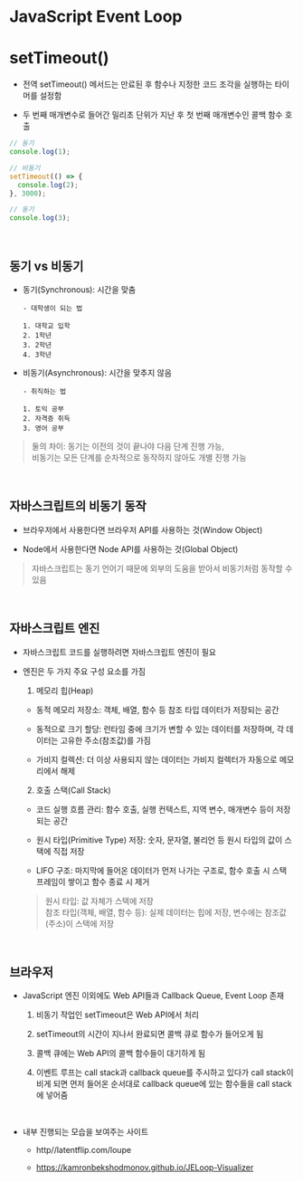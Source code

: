 # JavaScript Event Loop

# setTimeout()

- 전역 setTimeout() 메서드는 만료된 후 함수나 지정한 코드 조각을 실행하는 타이머를 설정함

- 두 번째 매개변수로 들어간 밀리초 단위가 지난 후 첫 번째 매개변수인 콜백 함수 호출

```js
// 동기
console.log(1);

// 비동기
setTimeout(() => {
  console.log(2);
}, 3000);

// 동기
console.log(3);
```

<br />

## 동기 vs 비동기

- 동기(Synchronous): 시간을 맞춤

  ```
  - 대학생이 되는 법

  1. 대학교 입학
  2. 1학년
  3. 2학년
  4. 3학년
  ```

- 비동기(Asynchronous): 시간을 맞추지 않음

  ```
  - 취직하는 법

  1. 토익 공부
  2. 자격증 취득
  3. 영어 공부
  ```

> 둘의 차이: 동기는 이전의 것이 끝나야 다음 단계 진행 가능,<br />
> 비동기는 모든 단계를 순차적으로 동작하지 않아도 개별 진행 가능

<br />

## 자바스크립트의 비동기 동작

- 브라우저에서 사용한다면 브라우저 API를 사용하는 것(Window Object)

- Node에서 사용한다면 Node API를 사용하는 것(Global Object)

> 자바스크립트는 동기 언어기 때문에 외부의 도움을 받아서 비동기처럼 동작할 수 있음

<br />

## 자바스크립트 엔진

- 자바스크립트 코드를 실행하려면 자바스크립트 엔진이 필요

- 엔진은 두 가지 주요 구성 요소를 가짐

  1. 메모리 힙(Heap)

  - 동적 메모리 저장소: 객체, 배열, 함수 등 참조 타입 데이터가 저장되는 공간

  - 동적으로 크기 할당: 런타임 중에 크기가 변할 수 있는 데이터를 저장하며, 각 데이터는 고유한 주소(참조값)를 가짐

  - 가비지 컬렉션: 더 이상 사용되지 않는 데이터는 가비지 컬렉터가 자동으로 메모리에서 해제

  2. 호출 스택(Call Stack)

  - 코드 실행 흐름 관리: 함수 호출, 실행 컨텍스트, 지역 변수, 매개변수 등이 저장되는 공간

  - 원시 타입(Primitive Type) 저장: 숫자, 문자열, 불리언 등 원시 타입의 값이 스택에 직접 저장

  - LIFO 구조: 마지막에 들어온 데이터가 먼저 나가는 구조로, 함수 호출 시 스택 프레임이 쌓이고 함수 종료 시 제거

  > 원시 타입: 값 자체가 스택에 저장 <br />
  > 참조 타입(객체, 배열, 함수 등): 실제 데이터는 힙에 저장, 변수에는 참조값(주소)이 스택에 저장

<br />

## 브라우저

- JavaScript 엔진 이외에도 Web API들과 Callback Queue, Event Loop 존재

  1. 비동기 작업인 setTimeout은 Web API에서 처리

  2. setTimeout의 시간이 지나서 완료되면 콜백 큐로 함수가 들어오게 됨

  3. 콜백 큐에는 Web API의 콜백 함수들이 대기하게 됨

  4. 이벤트 루프는 call stack과 callback queue를 주시하고 있다가 call stack이 비게 되면 먼저 들어온 순서대로 callback queue에 있는 함수들을 call stack에 넣어줌

<br />

- 내부 진행되는 모습을 보여주는 사이트

  - http//latentflip.com/loupe

  - https://kamronbekshodmonov.github.io/JELoop-Visualizer
